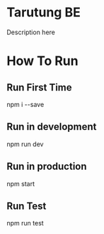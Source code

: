 # Tarutung BE
Description here

# How To Run

## Run First Time
npm i --save

## Run in development
npm run dev

## Run in production
npm start

## Run Test
npm run test
